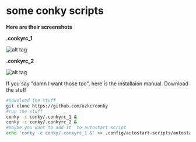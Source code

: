 # some conky scripts

**Here are their screenshots**

**.conkyrc_1**

![alt tag](http://s32.postimg.org/og18y8aqd/image.png "conkyrc_1 ScreenShot")

**.conkyrc_2**

![alt tag](http://s32.postimg.org/94iqj8e39/ss2.png "conkyrc_2 ScreenShot")

If you say "damn I want those too", here is the installaion manual.
Download the stuff
```bash
#Download the stuff
git clone https://github.com/ozkc/conky
#run the stuff
conky -c conky/.conkyrc_1 &
conky -c conky/.conkyrc_2 &
#maybe you want to add it  to autostart script
echo 'conky -c conky/.conkyrc_1 &' >> .config/autostart-scripts/autostart.sh
    
